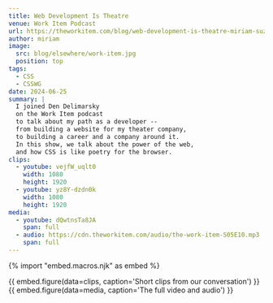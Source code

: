 ```yaml
---
title: Web Development Is Theatre
venue: Work Item Podcast
url: https://theworkitem.com/blog/web-development-is-theatre-miriam-suzanne/
author: miriam
image:
  src: blog/elsewhere/work-item.jpg
  position: top
tags:
  - CSS
  - CSSWG
date: 2024-06-25
summary: |
  I joined Den Delimarsky
  on the Work Item podcast
  to talk about my path as a developer --
  from building a website for my theater company,
  to building a career and a company around it.
  In this show, we talk about the power of the web,
  and how CSS is like poetry for the browser.
clips:
  - youtube: vejfW_uqlt0
    width: 1080
    height: 1920
  - youtube: yz8Y-dzdn0k
    width: 1080
    height: 1920
media:
  - youtube: dQwtnsTa8JA
    span: full
  - audio: https://cdn.theworkitem.com/audio/the-work-item-S05E10.mp3
    span: full
---
```


{% import "embed.macros.njk" as embed %}

{{ embed.figure(data=clips, caption='Short clips from our conversation') }}
{{ embed.figure(data=media, caption='The full video and audio') }}

